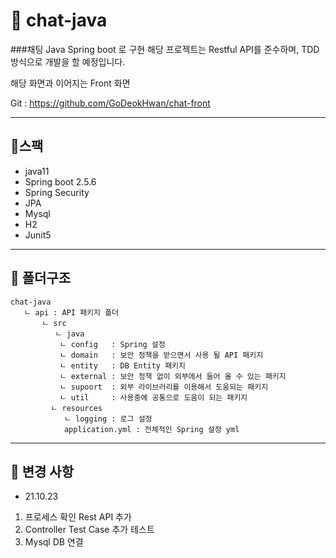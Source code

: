 # 🤺 chat-java
###채팅 Java Spring boot 로 구현
해당 프로젝트는 Restful API를 준수하며, TDD 방식으로 개발을 할 예정입니다.

해당 화면과 이어지는 Front 화면

Git : https://github.com/GoDeokHwan/chat-front

***
## 📜스팩

- java11
- Spring boot 2.5.6
- Spring Security
- JPA
- Mysql
- H2
- Junit5

***
## 📜 폴더구조

```
chat-java
   ㄴ api : API 패키지 폴더
       ㄴ src
          ㄴ java 
           ㄴ config   : Spring 설정
           ㄴ domain   : 보안 정책을 받으면서 사용 될 API 패키지
           ㄴ entity   : DB Entity 패키지 
           ㄴ external : 보안 정책 없이 외부에서 들어 올 수 있는 패키지
           ㄴ supoort  : 외부 라이브러리를 이용해서 도움되는 패키지 
           ㄴ util     : 사용중에 공통으로 도움이 되는 패키지
         ㄴ resources
            ㄴ logging : 로그 설정 
            application.yml : 전체적인 Spring 설정 yml            
```

***
## 📜 변경 사항
- 21.10.23
1. 프로세스 확인 Rest API 추가
2. Controller Test Case 추가 테스트 
3. Mysql DB 연결

